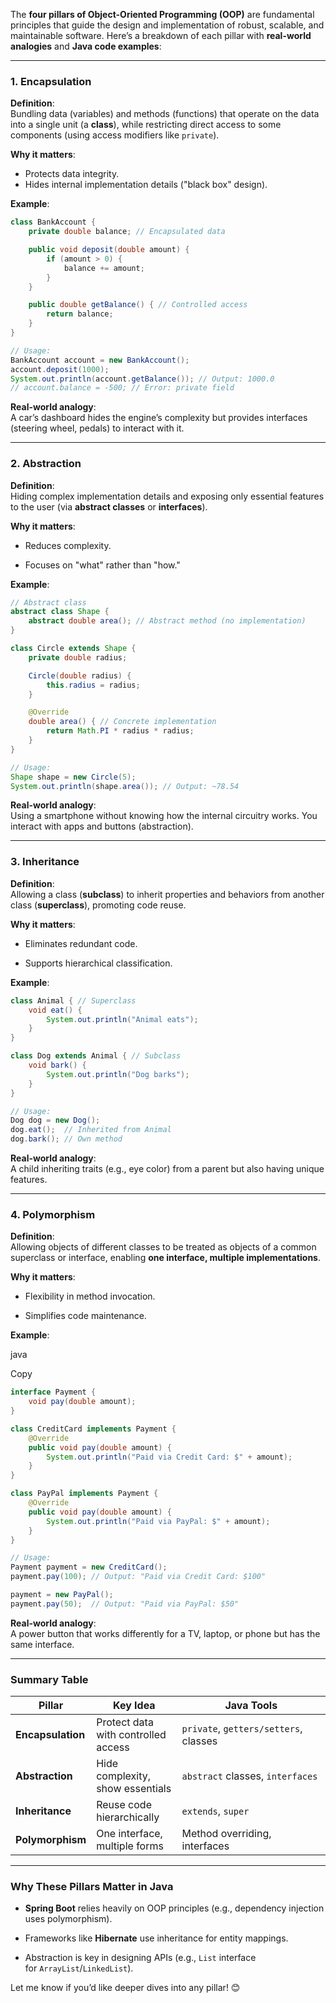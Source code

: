The **four pillars of Object-Oriented Programming (OOP)** are fundamental principles that guide the design and implementation of robust, scalable, and maintainable software. Here’s a breakdown of each pillar with **real-world analogies** and **Java code examples**:

---

### **1. Encapsulation**

**Definition**:  
Bundling data (variables) and methods (functions) that operate on the data into a single unit (a **class**), while restricting direct access to some components (using access modifiers like `private`).

**Why it matters**:

- Protects data integrity.
- Hides internal implementation details ("black box" design).
    

**Example**:

```java
class BankAccount {
    private double balance; // Encapsulated data

    public void deposit(double amount) {
        if (amount > 0) {
            balance += amount;
        }
    }

    public double getBalance() { // Controlled access
        return balance;
    }
}

// Usage:
BankAccount account = new BankAccount();
account.deposit(1000);
System.out.println(account.getBalance()); // Output: 1000.0
// account.balance = -500; // Error: private field
```

**Real-world analogy**:  
A car’s dashboard hides the engine’s complexity but provides interfaces (steering wheel, pedals) to interact with it.

---

### **2. Abstraction**

**Definition**:  
Hiding complex implementation details and exposing only essential features to the user (via **abstract classes** or **interfaces**).

**Why it matters**:

- Reduces complexity.
    
- Focuses on "what" rather than "how."
    

**Example**:

```java
// Abstract class
abstract class Shape {
    abstract double area(); // Abstract method (no implementation)
}

class Circle extends Shape {
    private double radius;

    Circle(double radius) {
        this.radius = radius;
    }

    @Override
    double area() { // Concrete implementation
        return Math.PI * radius * radius;
    }
}

// Usage:
Shape shape = new Circle(5);
System.out.println(shape.area()); // Output: ~78.54
```

**Real-world analogy**:  
Using a smartphone without knowing how the internal circuitry works. You interact with apps and buttons (abstraction).

---

### **3. Inheritance**

**Definition**:  
Allowing a class (**subclass**) to inherit properties and behaviors from another class (**superclass**), promoting code reuse.

**Why it matters**:

- Eliminates redundant code.
    
- Supports hierarchical classification.
    

**Example**:

```java
class Animal { // Superclass
    void eat() {
        System.out.println("Animal eats");
    }
}

class Dog extends Animal { // Subclass
    void bark() {
        System.out.println("Dog barks");
    }
}

// Usage:
Dog dog = new Dog();
dog.eat();  // Inherited from Animal
dog.bark(); // Own method
```

**Real-world analogy**:  
A child inheriting traits (e.g., eye color) from a parent but also having unique features.

---

### **4. Polymorphism**

**Definition**:  
Allowing objects of different classes to be treated as objects of a common superclass or interface, enabling **one interface, multiple implementations**.

**Why it matters**:

- Flexibility in method invocation.
    
- Simplifies code maintenance.
    

**Example**:

java

Copy

```java
interface Payment {
    void pay(double amount);
}

class CreditCard implements Payment {
    @Override
    public void pay(double amount) {
        System.out.println("Paid via Credit Card: $" + amount);
    }
}

class PayPal implements Payment {
    @Override
    public void pay(double amount) {
        System.out.println("Paid via PayPal: $" + amount);
    }
}

// Usage:
Payment payment = new CreditCard();
payment.pay(100); // Output: "Paid via Credit Card: $100"

payment = new PayPal();
payment.pay(50);  // Output: "Paid via PayPal: $50"
```

**Real-world analogy**:  
A power button that works differently for a TV, laptop, or phone but has the same interface.

---

### **Summary Table**

|Pillar|Key Idea|Java Tools|
|---|---|---|
|**Encapsulation**|Protect data with controlled access|`private`, `getters/setters`, classes|
|**Abstraction**|Hide complexity, show essentials|`abstract` classes, `interfaces`|
|**Inheritance**|Reuse code hierarchically|`extends`, `super`|
|**Polymorphism**|One interface, multiple forms|Method overriding, interfaces|

---

### **Why These Pillars Matter in Java**

- **Spring Boot** relies heavily on OOP principles (e.g., dependency injection uses polymorphism).
    
- Frameworks like **Hibernate** use inheritance for entity mappings.
    
- Abstraction is key in designing APIs (e.g., `List` interface for `ArrayList`/`LinkedList`).
    

Let me know if you’d like deeper dives into any pillar! 😊